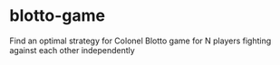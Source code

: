# blotto-game
Find an optimal strategy for Colonel Blotto game for N players fighting against each other independently
